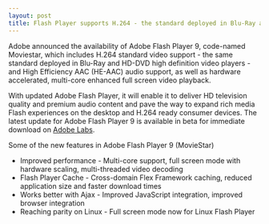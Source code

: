 ```yaml
---
layout: post
title: Flash Player supports H.264 - the standard deployed in Blu-Ray and HD-DVD
---
```


Adobe announced the availability of Adobe Flash Player 9, code-named Moviestar, which includes H.264 standard video support - the same standard deployed in Blu-Ray and HD-DVD high definition video players - and High Efficiency AAC (HE-AAC) audio support, as well as hardware accelerated, multi-core enhanced full screen video playback.

With updated Adobe Flash Player, it will enable it to deliver HD television quality and premium audio content and pave the way to expand rich media Flash experiences on the desktop and H.264 ready consumer devices. The latest update for Adobe Flash Player 9 is available in beta for immediate download on <a href="http://labs.adobe.com/">Adobe Labs</a>.

Some of the new features in Adobe Flash Player 9 (MovieStar)

- Improved performance - Multi-core support, full screen mode with hardware scaling, multi-threaded video decoding
- Flash Player Cache - Cross-domain Flex Framework caching, reduced application size and faster download times
- Works better with Ajax - Improved JavaScript integration, improved browser integration
- Reaching parity on Linux - Full screen mode now for Linux Flash Player
